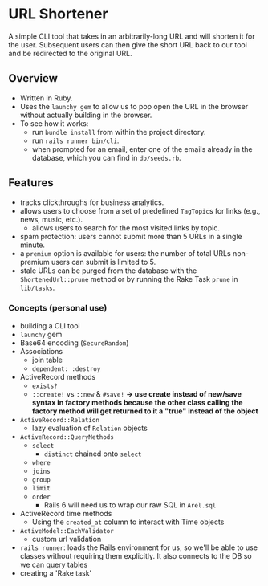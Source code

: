 # URL Shortener

A simple CLI tool that takes in an arbitrarily-long URL and will shorten it for the user. Subsequent users can then give the short URL back to our tool and be redirected to the original URL.

## Overview
- Written in Ruby.
- Uses the `launchy gem` to allow us to pop open the URL in the browser without actually building in the browser.
- To see how it works:
  - run `bundle install` from within the project directory.
  - run `rails runner bin/cli`.
  - when prompted for an email, enter one of the emails already in the database, which you can find in `db/seeds.rb`.

## Features
- tracks clickthroughs for business analytics.
- allows users to choose from a set of predefined `TagTopic`s for links (e.g., news, music, etc.).
  - allows users to search for the most visited links by topic.
- spam protection: users cannot submit more than 5 URLs in a single minute.
- a `premium` option is available for users: the number of total URLs non-premium users can submit is limited to 5.
- stale URLs can be purged from the database with the `ShortenedUrl::prune` method or by running the Rake Task `prune` in `lib/tasks`.

### Concepts (personal use)
- building a CLI tool
- `launchy` gem
- Base64 encoding (`SecureRandom`)
- Associations
  - join table
  - `dependent: :destroy`
- ActiveRecord methods
  - `exists?`
  - `::create!` vs `::new` & `#save!`
**-> use create instead of new/save syntax in factory methods because the other class calling the factory method will get returned to it a "true" instead of the object**
- `ActiveRecord::Relation`
  - lazy evaluation of `Relation` objects
- `ActiveRecord::QueryMethods`
  - `select`
    - `distinct` chained onto `select`
  - `where`
  - `joins`
  - `group`
  - `limit`
  - `order`
    - Rails 6 will need us to wrap our raw SQL in `Arel.sql`
- ActiveRecord time methods
  - Using the `created_at` column to interact with Time objects
- `ActiveModel::EachValidator`
  - custom url validation
- `rails runner`: loads the Rails environment for us, so we'll be able to use classes without requiring them explicitly. It also connects to the DB so we can query tables
- creating a 'Rake task'
